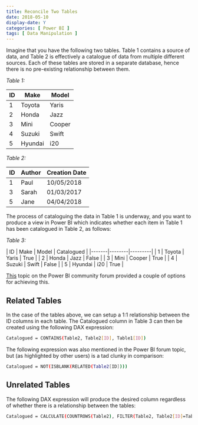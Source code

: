 ```yaml
---
title: Reconcile Two Tables
date: 2018-05-10
display-date: Y
categories: [ Power BI ]
tags: [ Data Manipulation ]
---
```


Imagine that you have the following two tables. Table 1 contains a source of data, and Table 2 is effectively a catalogue of data from multiple different sources. Each of these tables are stored in a separate database, hence there is no pre-existing relationship between them.

_Table 1:_

| ID | Make | Model |
|-------|--------|---------|
| 1 | Toyota | Yaris |
| 2 | Honda | Jazz |
| 3 | Mini | Cooper |
| 4 | Suzuki | Swift |
| 5 | Hyundai | i20 |

_Table 2:_

| ID | Author | Creation Date |
|-------|--------|---------|
| 1 | Paul | 10/05/2018 |
| 3 | Sarah | 01/03/2017 |
| 5 | Jane | 04/04/2018 |

The process of cataloguing the data in Table 1 is underway, and you want to produce a view in Power BI which indicates whether each item in Table 1 has been catalogued in Table 2, as follows:

_Table 3:_

| ID | Make | Model | Catalogued |
|-------|--------|---------|
| 1 | Toyota | Yaris | True |
| 2 | Honda | Jazz | False |
| 3 | Mini | Cooper | True |
| 4 | Suzuki | Swift | False |
| 5 | Hyundai | i20 | True |

[This](https://community.powerbi.com/t5/Desktop/If-column-contains-values-from-column-in-another-table/td-p/57271) topic on the Power BI community forum provided a couple of options for achieving this.

## Related Tables

In the case of the tables above, we can setup a 1:1 relationship between the ID columns in each table. The Catalogued column in Table 3 can then be created using the following DAX expression:

```bash
Catalogued = CONTAINS(Table2, Table2[ID], Table1[ID])
```

The following expression was also mentioned in the Power BI forum topic, but (as highlighted by other users) is a tad clunky in comparison:

```bash
Catalogued = NOT(ISBLANK(RELATED(Table2[ID])))
```

## Unrelated Tables

The following DAX expression will produce the desired column regardless of whether there is a relationship between the tables:

```bash
Catalogued = CALCULATE(COUNTROWS(Table2), FILTER(Table2, Table2[ID]=Table1[ID])) > 0
```
